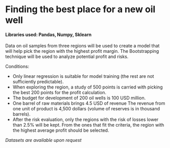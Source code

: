 # Finding the best place for a new oil well

#### Libraries used: Pandas, Numpy, Sklearn

Data on oil samples from three regions will be used to create a model that will help pick the region with the highest profit margin. The Bootstrapping technique will be used to analyze potential profit and risks.

Conditions:

- Only linear regression is suitable for model training (the rest are not sufficiently predictable).
- When exploring the region, a study of 500 points is carried with picking the best 200 points for the profit calculation.
- The budget for development of 200 oil wells is 100 USD million.
- One barrel of raw materials brings 4.5 USD of revenue The revenue from one unit of product is 4,500 dollars (volume of reserves is in thousand barrels).
- After the risk evaluation, only the regions with the risk of losses lower than 2.5% will be kept. From the ones that fit the criteria, the region with the highest average profit should be selected.

*Datasets are available upon request*
